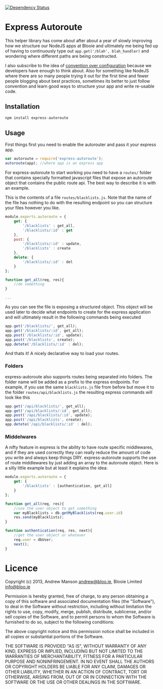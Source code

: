 [![Dependency Status](https://david-dm.org/Blooie/express-autoroute.png)](https://david-dm.org/Blooie/express-autoroute)

# Express Autoroute
This helper library has come about after about a year of slowly improving how we structure our NodeJS apps at Blooie and ultimately me being fed up of having to continuously type out ```app.get('/blah', blah_handler)``` and wondering where different paths are being constructed. 

I also subscribe to the idea of [convention over configuration](http://en.wikipedia.org/wiki/Convention_over_configuration) because we developers have enough to think about. Also for something like NodeJS where there are so many people trying it out for the first time and fewer people blogging about best practices, sometimes its better to just follow convention and learn good ways to structure your app and write re-usable code. 

## Installation
```js
npm install express-autoroute
```

## Usage
First things first you need to enable the autorouter and pass it your express app. 

```js
var autoroute = require('express-autoroute');
autoroute(app); //where app is an express app
```

For express-autoroute to start working you need to have a ```routes/``` folder that contains specially formatted javascript files that expose an autoroute object that contains the public route api. The best way to describe it is with an example. 

This is the contents of a file  ```routes/blacklists.js```. Note that the name of the file has nothing to do with the resulting endpoint so you can structure your files however you like.

```js
module.exports.autoroute = {
	get: {
		'/blacklists' : get_all,
		'/blacklists/:id' : get
	},
	post: {
		'/blacklists/:id' : update,
		'/blacklists' : create
	},
	delete: {
		'/blacklists/:id' : del
	}
};

function get_all(req, res){
	//do something
}

...
```
As you can see the file is exposing a structured object. This object will be used later to decide what endpoints to create for the express application and will ultimately result in the following commands being executed

```js
app.get('/blacklists/', get_all);
app.get('/blacklists/:id', get_all);
app.post('/blacklists/:id', update);
app.post('/blacklists', create);
app.detete('/blacklists/:id' : del);
```

And thats it! A nicely declarative way to load your routes. 

### Folders
express-autoroute also supports routes being separated into folders. The folder name will be added as a prefix to the express endpoints. For example, if you use the same ```blacklists.js``` file from before but move it to the folder ```routes/api/blacklists.js``` the resulting express commands will look like this

```js 
app.get('/api/blacklists/', get_all);
app.get('/api/blacklists/:id', get_all);
app.post('/api/blacklists/:id', update);
app.post('/api/blacklists', create);
app.detete('/api/blacklists/:id' : del);
```

### Middelwares
A nifty feature in express is the ability to have route specific middlewares, and if they are used correctly they can really reduce the amount of code you write and always keep things DRY. express-autoroute supports the use of route middlewares by just adding an array to the autoroute object. Here is a silly little example but at least it explains the idea: 

```js 
module.exports.autoroute = {
	get: {
		'/blacklists' : [authentication, get_all]
	}
};

function get_all(req, res){
	//use the user object to get something
	var myBlacklists = db.getMyBlacklists(req.user.id)
	res.send(myBlacklists);
}

function authentication(req, res, next){
	//get the user object or whatever 
	req.user = dbUser;
	next();
}
```

# Licence
Copyright (c) 2013, Andrew Manson <andrew@bloo.ie>, Blooie Limited <info@bloo.ie>

Permission is hereby granted, free of charge, to any person obtaining a copy of this software and associated documentation files (the "Software"), to deal in the Software without restriction, including without limitation the rights to use, copy, modify, merge, publish, distribute, sublicense, and/or sell copies of the Software, and to permit persons to whom the Software is furnished to do so, subject to the following conditions:

The above copyright notice and this permission notice shall be included in all copies or substantial portions of the Software.

THE SOFTWARE IS PROVIDED "AS IS", WITHOUT WARRANTY OF ANY KIND, EXPRESS OR IMPLIED, INCLUDING BUT NOT LIMITED TO THE WARRANTIES OF MERCHANTABILITY, FITNESS FOR A PARTICULAR PURPOSE AND NONINFRINGEMENT. IN NO EVENT SHALL THE AUTHORS OR COPYRIGHT HOLDERS BE LIABLE FOR ANY CLAIM, DAMAGES OR OTHER LIABILITY, WHETHER IN AN ACTION OF CONTRACT, TORT OR OTHERWISE, ARISING FROM, OUT OF OR IN CONNECTION WITH THE SOFTWARE OR THE USE OR OTHER DEALINGS IN THE SOFTWARE.
